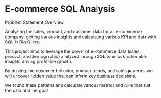 # E-commerce SQL Analysis
Problem Statement Overview:

Analyzing the sales, product, and customer data for an e-commerce company. getting various insights and calculating various KPI and data with SQL in Big Query.

This project aims to leverage the power of e-commerce data (sales, product, and demographic) analyzed through SQL to unlock actionable insights driving profitable growth. 

By delving into customer behavior, product trends, and sales patterns, we will uncover hidden value that can inform key business decisions. 

We found these patterns and calculate various metrics and KPIs that suit the data and the goal.
